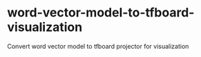 # word-vector-model-to-tfboard-visualization
Convert word vector model to tfboard projector for visualization
